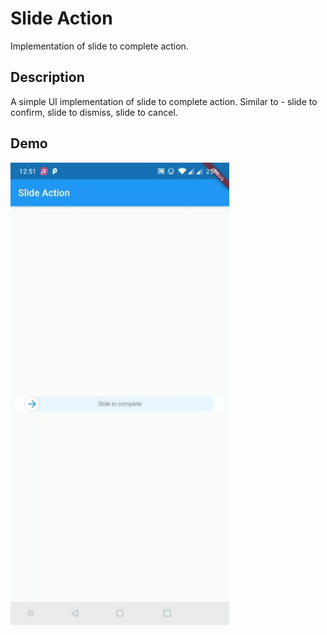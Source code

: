 # Slide Action

Implementation of slide to complete action.

## Description
A simple UI implementation of slide to complete action. Similar to - slide to confirm, slide to dismiss, slide to cancel.

## Demo 
![Slide Action Demo](demo/demo.gif)
